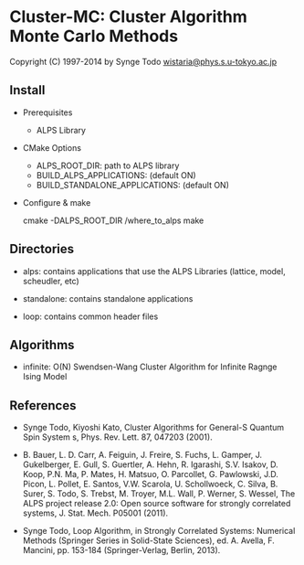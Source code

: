 Cluster-MC: Cluster Algorithm Monte Carlo Methods
=================================================

Copyright (C) 1997-2014 by Synge Todo <wistaria@phys.s.u-tokyo.ac.jp>

Install
-------

* Prerequisites
    * ALPS Library

* CMake Options
    * ALPS_ROOT_DIR: path to ALPS library
    * BUILD_ALPS_APPLICATIONS: (default ON)
    * BUILD_STANDALONE_APPLICATIONS: (default ON)

* Configure & make

  cmake -DALPS_ROOT_DIR /where_to_alps
  make

Directories
-----------

* alps: contains applications that use the ALPS Libraries
    (lattice, model, scheudler, etc)

* standalone: contains standalone applications

* loop: contains common header files

Algorithms
----------

* infinite: O(N) Swendsen-Wang Cluster Algorithm for Infinite Ragnge Ising Model

References
----------

* Synge Todo, Kiyoshi Kato, Cluster Algorithms for General-S Quantum Spin System
s, Phys. Rev. Lett. 87, 047203 (2001).

* B. Bauer, L. D. Carr, A. Feiguin, J. Freire, S. Fuchs, L. Gamper, J. Gukelberger, E. Gull, S. Guertler, A. Hehn, R. Igarashi, S.V. Isakov, D. Koop, P.N. Ma, P. Mates, H. Matsuo, O. Parcollet, G. Pawlowski, J.D. Picon, L. Pollet, E. Santos, V.W. Scarola, U. Schollwoeck, C. Silva, B. Surer, S. Todo, S. Trebst, M. Troyer, M.L. Wall, P. Werner, S. Wessel, The ALPS project release 2.0: Open source software for strongly correlated systems, J. Stat. Mech. P05001 (2011).

* Synge Todo, Loop Algorithm, in Strongly Correlated Systems: Numerical Methods (Springer Series in Solid-State Sciences), ed. A. Avella, F. Mancini, pp. 153-184 (Springer-Verlag, Berlin, 2013).
